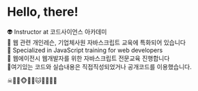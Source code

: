 <h1> Hello, there! </h1>
 
👽 Instructor at 코드사이언스 아카데미 <br>
👻 웹 관련 개인레슨, 기업체사원 자바스크립트 교육에 특화되어 있습니다<br>
👾 Specialized in JavaScript training for web developers <br>
🤖 웹에이전시 웹개발자를 위한 자바스크립트 전문교육 진행합니다<br>
💩여기있는 코드와 실습내용은 직접직성되었거나 공개코드를 이용했습니다.<br>


☠🐱‍👤🐵🐶🐺🐱🦁🐯🦒🦊

<!--
**lecturewww/lecturewww** is a ✨ _special_ ✨ repository because its `README.md` (this file) appears on your GitHub profile.

Here are some ideas to get you started:

- 🔭 I’m currently working on ...
- 🌱 I’m currently learning ...
- 👯 I’m looking to collaborate on ...
- 🤔 I’m looking for help with ...
- 💬 Ask me about ...
- 📫 How to reach me: ...
- 😄 Pronouns: ...
- ⚡ Fun fact: ...
-->


